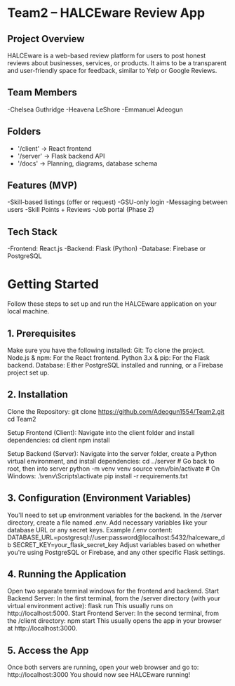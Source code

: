 # Team2 – HALCEware Review App

## Project Overview
HALCEware is a web-based review platform for users to post honest reviews about businesses, services, or products. It aims to be a transparent and user-friendly space for feedback, similar to Yelp or Google Reviews.

## Team Members
-Chelsea Guthridge 
-Heavena LeShore
-Emmanuel Adeogun

## Folders
- '/client' → React frontend
- '/server' → Flask backend API
- '/docs' → Planning, diagrams, database schema

## Features (MVP)
-Skill-based listings (offer or request)
-GSU-only login
-Messaging between users
-Skill Points + Reviews
-Job portal (Phase 2)

## Tech Stack
-Frontend: React.js
-Backend: Flask (Python)
-Database: Firebase or PostgreSQL

# Getting Started
Follow these steps to set up and run the HALCEware application on your local machine.

## 1. Prerequisites
Make sure you have the following installed:
Git: To clone the project.
Node.js & npm: For the React frontend.
Python 3.x & pip: For the Flask backend.
Database: Either PostgreSQL installed and running, or a Firebase project set up.

## 2. Installation
Clone the Repository:
git clone https://github.com/Adeogun1554/Team2.git
cd Team2

Setup Frontend (Client):
Navigate into the client folder and install dependencies:
cd client
npm install

Setup Backend (Server):
Navigate into the server folder, create a Python virtual environment, and install dependencies:
cd ../server # Go back to root, then into server
python -m venv venv
source venv/bin/activate # On Windows: .\venv\Scripts\activate
pip install -r requirements.txt

## 3. Configuration (Environment Variables)
You'll need to set up environment variables for the backend.
In the /server directory, create a file named .env.
Add necessary variables like your database URL or any secret keys.
Example /.env content:
DATABASE_URL=postgresql://user:password@localhost:5432/halceware_db
SECRET_KEY=your_flask_secret_key
Adjust variables based on whether you're using PostgreSQL or Firebase, and any other specific Flask settings.

## 4. Running the Application
Open two separate terminal windows for the frontend and backend.
Start Backend Server:
In the first terminal, from the /server directory (with your virtual environment active):
flask run
This usually runs on http://localhost:5000.
Start Frontend Server:
In the second terminal, from the /client directory:
npm start
This usually opens the app in your browser at http://localhost:3000.

## 5. Access the App
Once both servers are running, open your web browser and go to:
http://localhost:3000
You should now see HALCEware running!
